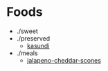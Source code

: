 # Foods

* ./sweet
* ./preserved
  * [kasundi](./preserved/kasundi)
* ./meals
  * [jalapeno-cheddar-scones](./meals/jalapeno-cheddar-scones)
